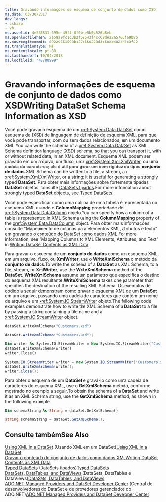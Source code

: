 ```yaml
---
title: Gravando informações de esquema de conjunto de dados como XSD
ms.date: 03/30/2017
dev_langs:
- csharp
- vb
ms.assetid: 4e530831-695e-49ff-8f0b-e5b0c526b8eb
ms.openlocfilehash: 2a59a9fc1c3b2f52543f4cc69de22a5703fa9b8b
ms.sourcegitcommit: 69229651598b427c550223d3c58aba82e47b3f82
ms.translationtype: MT
ms.contentlocale: pt-BR
ms.lasthandoff: 10/04/2018
ms.locfileid: "48780999"
---
```

# <a name="writing-dataset-schema-information-as-xsd"></a><span data-ttu-id="671ab-102">Gravando informações de esquema de conjunto de dados como XSD</span><span class="sxs-lookup"><span data-stu-id="671ab-102">Writing DataSet Schema Information as XSD</span></span>
<span data-ttu-id="671ab-103">Você pode gravar o esquema de um <xref:System.Data.DataSet> como esquema de (XSD) de linguagem de definição de esquema XML, para que você pode transportar, com ou sem dados relacionados, em um documento XML.</span><span class="sxs-lookup"><span data-stu-id="671ab-103">You can write the schema of a <xref:System.Data.DataSet> as XML Schema definition language (XSD) schema, so that you can transport it, with or without related data, in an XML document.</span></span> <span data-ttu-id="671ab-104">Esquema XML podem ser gravado em um arquivo, um fluxo, uma <xref:System.Xml.XmlWriter>, ou uma cadeia de caracteres; ele é útil para gerar um com rigidez de tipos **conjunto de dados**.</span><span class="sxs-lookup"><span data-stu-id="671ab-104">XML Schema can be written to a file, a stream, an <xref:System.Xml.XmlWriter>, or a string; it is useful for generating a strongly typed **DataSet**.</span></span> <span data-ttu-id="671ab-105">Para obter mais informações sobre fortemente tipadas **DataSet** objetos, consulte [DataSets tipados](../../../../../docs/framework/data/adonet/dataset-datatable-dataview/typed-datasets.md).</span><span class="sxs-lookup"><span data-stu-id="671ab-105">For more information about strongly typed **DataSet** objects, see [Typed DataSets](../../../../../docs/framework/data/adonet/dataset-datatable-dataview/typed-datasets.md).</span></span>  
  
 <span data-ttu-id="671ab-106">Você pode especificar como uma coluna de uma tabela é representada no esquema XML usando o **ColumnMapping** propriedade do <xref:System.Data.DataColumn> objeto.</span><span class="sxs-lookup"><span data-stu-id="671ab-106">You can specify how a column of a table is represented in XML Schema using the **ColumnMapping** property of the <xref:System.Data.DataColumn> object.</span></span> <span data-ttu-id="671ab-107">Para obter mais informações, consulte "Mapeamento de colunas para elementos XML, atributos e texto" em [gravando o conteúdo do DataSet como dados XML](../../../../../docs/framework/data/adonet/dataset-datatable-dataview/writing-dataset-contents-as-xml-data.md).</span><span class="sxs-lookup"><span data-stu-id="671ab-107">For more information, see "Mapping Columns to XML Elements, Attributes, and Text" in [Writing DataSet Contents as XML Data](../../../../../docs/framework/data/adonet/dataset-datatable-dataview/writing-dataset-contents-as-xml-data.md).</span></span>  
  
 <span data-ttu-id="671ab-108">Para gravar o esquema de um **conjunto de dados** como um esquema XML, em um arquivo, fluxo, ou **XmlWriter**, use o **WriteXmlSchema** o método da **conjunto de dados**.</span><span class="sxs-lookup"><span data-stu-id="671ab-108">To write the schema of a **DataSet** as XML Schema, to a file, stream, or **XmlWriter**, use the **WriteXmlSchema** method of the **DataSet**.</span></span> <span data-ttu-id="671ab-109">**WriteXmlSchema** assume um parâmetro que especifica o destino do esquema XML resultante.</span><span class="sxs-lookup"><span data-stu-id="671ab-109">**WriteXmlSchema** takes one parameter that specifies the destination of the resulting XML Schema.</span></span> <span data-ttu-id="671ab-110">Os exemplos de código a seguir demonstram como gravar o esquema XML de um **DataSet** em um arquivo, passando uma cadeia de caracteres que contém um nome de arquivo e um <xref:System.IO.StreamWriter> objeto.</span><span class="sxs-lookup"><span data-stu-id="671ab-110">The following code examples demonstrate how to write the XML Schema of a **DataSet** to a file by passing a string containing a file name and a <xref:System.IO.StreamWriter> object.</span></span>  
  
```vb  
dataSet.WriteXmlSchema("Customers.xsd")  
```  
  
```csharp  
dataSet.WriteXmlSchema("Customers.xsd");  
```  
  
```vb  
Dim writer As System.IO.StreamWriter = New System.IO.StreamWriter("Customers.xsd")  
dataSet.WriteXmlSchema(writer)  
writer.Close()  
```  
  
```csharp  
System.IO.StreamWriter writer = new System.IO.StreamWriter("Customers.xsd");  
dataSet.WriteXmlSchema(writer);  
writer.Close();  
```  
  
 <span data-ttu-id="671ab-111">Para obter o esquema de um **DataSet** e gravá-lo como uma cadeia de caracteres do esquema XML, use o **GetXmlSchema** método, conforme mostrado no exemplo a seguir.</span><span class="sxs-lookup"><span data-stu-id="671ab-111">To obtain the schema of a **DataSet** and write it as an XML Schema string, use the **GetXmlSchema** method, as shown in the following example.</span></span>  
  
```vb  
Dim schemaString As String = dataSet.GetXmlSchema()  
```  
  
```csharp  
string schemaString = dataSet.GetXmlSchema();  
```  
  
## <a name="see-also"></a><span data-ttu-id="671ab-112">Consulte também</span><span class="sxs-lookup"><span data-stu-id="671ab-112">See Also</span></span>  
 <span data-ttu-id="671ab-113">[Using XML in a DataSet](../../../../../docs/framework/data/adonet/dataset-datatable-dataview/using-xml-in-a-dataset.md) (Usando XML em um DataSet)</span><span class="sxs-lookup"><span data-stu-id="671ab-113">[Using XML in a DataSet](../../../../../docs/framework/data/adonet/dataset-datatable-dataview/using-xml-in-a-dataset.md)</span></span>  
 [<span data-ttu-id="671ab-114">Gravar o conteúdo do conjunto de dados como dados XML</span><span class="sxs-lookup"><span data-stu-id="671ab-114">Writing DataSet Contents as XML Data</span></span>](../../../../../docs/framework/data/adonet/dataset-datatable-dataview/writing-dataset-contents-as-xml-data.md)  
 <span data-ttu-id="671ab-115">[Typed DataSets](../../../../../docs/framework/data/adonet/dataset-datatable-dataview/typed-datasets.md) (DataSets tipados)</span><span class="sxs-lookup"><span data-stu-id="671ab-115">[Typed DataSets](../../../../../docs/framework/data/adonet/dataset-datatable-dataview/typed-datasets.md)</span></span>  
 <span data-ttu-id="671ab-116">[DataSets, DataTables, and DataViews](../../../../../docs/framework/data/adonet/dataset-datatable-dataview/index.md) (DataSets, DataTables e DataViews)</span><span class="sxs-lookup"><span data-stu-id="671ab-116">[DataSets, DataTables, and DataViews](../../../../../docs/framework/data/adonet/dataset-datatable-dataview/index.md)</span></span>  
 <span data-ttu-id="671ab-117">[ADO.NET Managed Providers and DataSet Developer Center](https://go.microsoft.com/fwlink/?LinkId=217917) (Central de desenvolvedores do DataSet e de provedores gerenciados do ADO.NET)</span><span class="sxs-lookup"><span data-stu-id="671ab-117">[ADO.NET Managed Providers and DataSet Developer Center](https://go.microsoft.com/fwlink/?LinkId=217917)</span></span>
